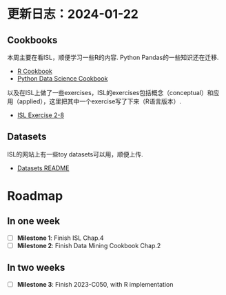 # 更新日志：2024-01-22

## Cookbooks

本周主要在看ISL，顺便学习一些R的内容. Python Pandas的一些知识还在迁移.

- [R Cookbook](R-Cookbook.md)
- [Python Data Science Cookbook](Python-data-science-Cookbook.md)

以及在ISL上做了一些exercises，ISL的exercises包括概念（conceptual）和应用（applied），这里把其中一个exercise写了下来（R语言版本）.

- [ISL Exercise 2-8](ISL-Exercise-2-8.r)

## Datasets

ISL的网站上有一些toy datasets可以用，顺便上传.

- [Datasets README](Resources/Datasets/README.md)

# Roadmap

## In one week
- [ ] **Milestone 1**: Finish ISL Chap.4
- [ ] **Milestone 2**: Finish Data Mining Cookbook Chap.2

## In two weeks
- [ ] **Milestone 3**: Finish 2023-C050, with R implementation
